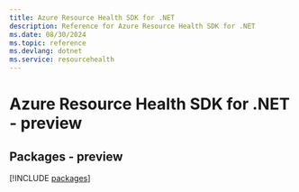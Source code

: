 ```yaml
---
title: Azure Resource Health SDK for .NET
description: Reference for Azure Resource Health SDK for .NET
ms.date: 08/30/2024
ms.topic: reference
ms.devlang: dotnet
ms.service: resourcehealth
---
```

# Azure Resource Health SDK for .NET - preview
## Packages - preview
[!INCLUDE [packages](resource-health-index.md)]